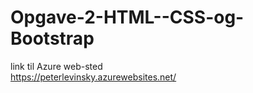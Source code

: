 # Opgave-2-HTML--CSS-og-Bootstrap

link til Azure web-sted<br/>
https://peterlevinsky.azurewebsites.net/ 
